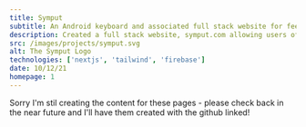 ```yaml
---
title: Symput
subtitle: An Android keyboard and associated full stack website for feedback
description: Created a full stack website, symput.com allowing users of our first-year group project android keyboard to provide feedback. The site includes a CMS, user profiles, serverless functions and more!
src: /images/projects/symput.svg
alt: The Symput Logo
technologies: ['nextjs', 'tailwind', 'firebase']
date: 10/12/21
homepage: 1
---
```


Sorry I'm stil creating the content for these pages - please check back in the near future and I'll have them created with the github linked!

